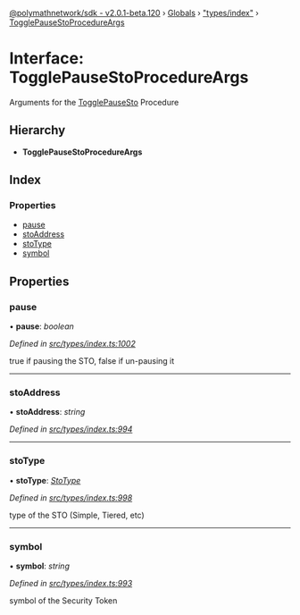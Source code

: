 [@polymathnetwork/sdk - v2.0.1-beta.120](../README.md) › [Globals](../globals.md) › ["types/index"](../modules/_types_index_.md) › [TogglePauseStoProcedureArgs](_types_index_.togglepausestoprocedureargs.md)

# Interface: TogglePauseStoProcedureArgs

Arguments for the [TogglePauseSto](../enums/_types_index_.proceduretype.md#togglepausesto) Procedure

## Hierarchy

- **TogglePauseStoProcedureArgs**

## Index

### Properties

- [pause](_types_index_.togglepausestoprocedureargs.md#pause)
- [stoAddress](_types_index_.togglepausestoprocedureargs.md#stoaddress)
- [stoType](_types_index_.togglepausestoprocedureargs.md#stotype)
- [symbol](_types_index_.togglepausestoprocedureargs.md#symbol)

## Properties

### pause

• **pause**: _boolean_

_Defined in [src/types/index.ts:1002](https://github.com/PolymathNetwork/polymath-sdk/blob/1da5bc5/src/types/index.ts#L1002)_

true if pausing the STO, false if un-pausing it

---

### stoAddress

• **stoAddress**: _string_

_Defined in [src/types/index.ts:994](https://github.com/PolymathNetwork/polymath-sdk/blob/1da5bc5/src/types/index.ts#L994)_

---

### stoType

• **stoType**: _[StoType](../enums/_types_index_.stotype.md)_

_Defined in [src/types/index.ts:998](https://github.com/PolymathNetwork/polymath-sdk/blob/1da5bc5/src/types/index.ts#L998)_

type of the STO (Simple, Tiered, etc)

---

### symbol

• **symbol**: _string_

_Defined in [src/types/index.ts:993](https://github.com/PolymathNetwork/polymath-sdk/blob/1da5bc5/src/types/index.ts#L993)_

symbol of the Security Token
